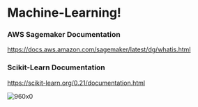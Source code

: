 # Machine-Learning!

### AWS Sagemaker Documentation
https://docs.aws.amazon.com/sagemaker/latest/dg/whatis.html

### Scikit-Learn Documentation
https://scikit-learn.org/0.21/documentation.html

![960x0](https://user-images.githubusercontent.com/45364252/155831874-c0963a15-cfdb-4fb5-8770-086ab20d185a.jpg)
